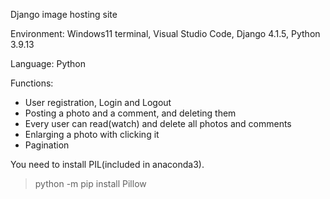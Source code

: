 Django image hosting site

Environment: Windows11 terminal, Visual Studio Code, Django 4.1.5, Python 3.9.13

Language: Python

Functions:
- User registration, Login and Logout
- Posting a photo and a comment, and deleting them
- Every user can read(watch) and delete all photos and comments
- Enlarging a photo with clicking it
- Pagination

You need to install PIL(included in anaconda3).

>python -m pip install Pillow
